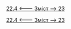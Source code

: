 [22.4 <--- ](22_4.md) [   Зміст   ](README.md) [--> 23](23.md)



[22.4 <--- ](22_4.md) [   Зміст   ](README.md) [--> 23](23.md)